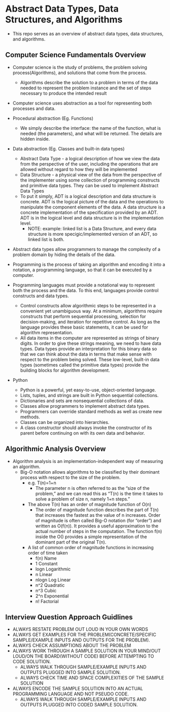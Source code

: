 # Abstract Data Types, Data Structures, and Algorithms
  * This repo serves as an overview of abstract data types, data structures, and algorithms.

  
## Computer Science Fundamentals Overview
  * Computer science is the study of problems, the problem solving process(Algorithms), and solutions that come from the process.
    * Algorithms describe the solution to a problem in terms of the data needed to represent the problem instance and the set of
    steps necessary to produce the intended result

  * Computer science uses abstraction as a tool for representing both processes and data.
  * Procedural abstraction (Eg. Functions)
    * We simply describe the interface: the name of the function, what is needed (the parameters), and what will be returned. The details are hidden
    inside.
  * Data abstraction (Eg. Classes and built-in data types)
    * Abstract Data Type - a logical description of how we view the data from the perspective of the user, including the operations that are allowed 
    without regard to how they will be implemented
    * Data Structure - a physical view of the data from the perspective of the implementer using some collection of programming constructs and primitive data types.
    They can be used to implement Abstract Data Types
    * To put it simply, ADT is a logical description and data structure is concrete. ADT is the logical picture of the data and the operations
    to manipulate the component elements of the data. A data structure is a concrete implementation of the specification provided by an ADT. ADT
    is in the logical level and data structure is in the implementation level.
      * NOTE: example: linked list is a Data Structure, and every data structure is more specigic/implemented version of an ADT, so linked list is both.
  * Abstract data types allow programmers to manage the complexity of a problem domain by hiding the details of the data.

  * Programming is the process of taking an algorithm and encoding it into a notation, a programming language, so that it can be executed by a
  computer.
  * Programming languages must provide a notational way to represent both the process and the data. To this end, languages provide control
  constructs and data types.
    * Control constructs allow algorithmic steps to be represented in a convenient yet unambiguous way. At a minimum, algorithms require
    constructs that perform sequential processing, selection for decision-making, and iteration for repetitive control. As long as the language
    provides these basic statements, it can be used for algorithm representation.
    * All data items in the computer are represented as strings of binary digits. In order to give these strings meaning, we need to have data
    types. Data types provide an interpretation for this binary data so that we can think about the data in terms that make sense with respect
    to the problem being solved. These low-level, built-in data types (sometimes called the primitive data types) provide the building blocks
    for algorithm development.

  * Python
    * Python is a powerful, yet easy-to-use, object-oriented language.
    * Lists, tuples, and strings are built in Python sequential collections.
    * Dictionaries and sets are nonsequential collections of data.
    * Classes allow programmers to implement abstract data types.
    * Programmers can override standard methods as well as create new methods.
    * Classes can be organized into hierarchies.
    * A class constructor should always invoke the constructor of its parent before continuing on with its own data and behavior.

## Algorithmic Analysis Overview
  * Algorithm analysis is an implementation-independent way of measuring an algorithm.
    * Big-O notation allows algorithms to be classified by their dominant process with respect to the size of the problem.
      * e.g. T(n)=1+n
        * The parameter n is often referred to as the “size of the problem,” and we can read this as “T(n) is the time it takes to solve a problem
        of size n, namely 1+n steps.”
      * The above T(n) has an order of magnitude function of O(n)
        * The order of magnitude function describes the part of T(n) that increases the fastest as the value of n increases. Order of magnitude is
        often called Big-O notation (for “order”) and written as O(f(n)). It provides a useful approximation to the actual number of steps in the
        computation. The function f(n) inside the O() provides a simple representation of the dominant part of the original T(n).
      * A list of common order of magnitude functions in increasing order of time taken
        * f(n)  Name
        * 1     Constant
        * logn  Logarithmic
        * n     Linear
        * nlogn Log Linear
        * n^2   Quadratic
        * n^3   Cubic
        * 2^n   Exponential
        * n!    Factorial

## Interview Question Approach Guidlines
  * ALWAYS RESTATE PROBLEM OUT LOUD IN YOUR OWN WORDS
  * ALWAYS GET EXAMPLES FOR THE PROBLEM(CONCRETE/SPECIFIC SAMPLE/EXAMPLE INPUTS AND OUTPUTS FOR THE PROBLEM).
  * ALWAYS CHECK ASSUMPTIONS ABOUT THE PROBLEM
  * ALWAYS WORK THROUGH A SAMPLE SOLUTION IN YOUR MIND/OUT LOUD/ON THE BOARD(WITHOUT CODE) BEFORE ATTEMPTING TO CODE SOLUTION.
    - ALWAYS WALK THROUGH SAMPLE/EXAMPLE INPUTS AND OUTPUTS PLUGGED INTO SAMPLE SOLUTION.
    - ALWAYS CHECK TIME AND SPACE COMPLEXITIES OF THE SAMPLE SOLUTION
  * ALWAYS ENCODE THE SAMPLE SOLUTION INTO AN ACTUAL PROGRAMMING LANGUAGE AND NOT PSEUDO CODE.
    * ALWAYS WALK THROUGH SAMPLE/EXAMPLE INPUTS AND OUTPUTS PLUGGED INTO CODED SAMPLE SOLUTION.


